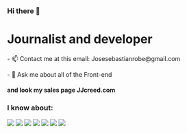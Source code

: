 ### Hi there 👋

<h1>Journalist and developer</h1>
<p>- 📫 Contact me at this email: Josesebastianrobe@gmail.com </p>
<p>- 💬 Ask me about all of the Front-end</p>
<h4>and look my sales page JJcreed.com</h4>
<h3 align="left">I know about:</h3>
<p>
<img src="https://img.shields.io/badge/Visual_Studio-5C2D91?style=for-the-badge&logo=visual%20studio&logoColor=white"/>
<img src="https://img.shields.io/badge/GIT-E44C30?style=for-the-badge&logo=git&logoColor=white"/>
<img src="https://img.shields.io/badge/HTML5-E34F26?style=for-the-badge&logo=html5&logoColor=white" />
<img src="https://img.shields.io/badge/CSS3-1572B6?style=for-the-badge&logo=css3&logoColor=white" />
<img src="https://img.shields.io/badge/JavaScript-323330?style=for-the-badge&logo=javascript&logoColor=F7DF1E"/>
<img src="https://img.shields.io/badge/TypeScript-007ACC?style=for-the-badge&logo=typescript&logoColor=white"/>
<img src="https://img.shields.io/badge/AngularJS-E23237?style=for-the-badge&logo=angularjs&logoColor=white" />
</p>
